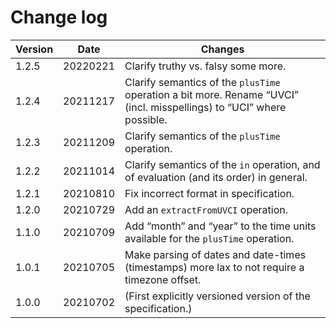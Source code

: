 # Change log

| Version | Date | Changes |
|---|---|---|
| 1.2.5 | 20220221 | Clarify truthy vs. falsy some more.
| 1.2.4 | 20211217 | Clarify semantics of the `plusTime` operation a bit more. Rename “UVCI” (incl. misspellings) to “UCI” where possible.
| 1.2.3 | 20211209 | Clarify semantics of the `plusTime` operation.
| 1.2.2 | 20211014 | Clarify semantics of the `in` operation, and of evaluation (and its order) in general.
| 1.2.1 | 20210810 | Fix incorrect format in specification.
| 1.2.0 | 20210729 | Add an `extractFromUVCI` operation.
| 1.1.0 | 20210709 | Add “month” and “year” to the time units available for the `plusTime` operation.
| 1.0.1 | 20210705 | Make parsing of dates and date-times (timestamps) more lax to not require a timezone offset.
| 1.0.0 | 20210702 | (First explicitly versioned version of the specification.)

